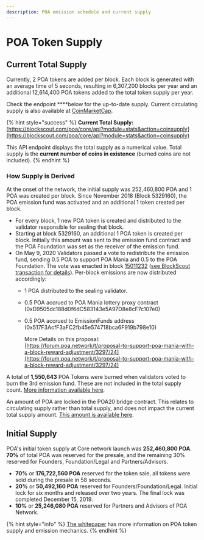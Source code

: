```yaml
---
description: POA emission schedule and current supply
---
```


# POA Token Supply

## **Current Total Supply**

Currently, 2 POA tokens are added per block. Each block is generated with an average time of 5 seconds, resulting in 6,307,200 blocks per year and an additional 12,614,400 POA tokens added to the total token supply per year.

Check the endpoint ****below for the up-to-date supply. Current circulating supply is also available at [CoinMarketCap](https://coinmarketcap.com/currencies/poa/).

{% hint style="success" %}
**Current Total Supply:**  [https://blockscout.com/poa/core/api?module=stats&action=coinsupply](https://blockscout.com/poa/core/api?module=stats&action=coinsupply)  
  
This API endpoint displays the total supply as a numerical value. Total supply is the **current number of coins in existence** \(burned coins are not included\).
{% endhint %}

### How Supply is Derived

At the onset of the network, the initial supply was 252,460,800 POA and 1 POA was created per block. Since November 2018 \(Block 5329160\), the POA emission fund was activated and an additional 1 token created per block.  

* For every block, 1 new POA token is created and distributed to the validator responsible for sealing that block. 
* Starting at block 5329160, an additional 1 POA token is created per block. Initially this amount was sent to the emission fund contract and the POA Foundation was set as the receiver of the emission fund.
* On May 9, 2020 Validators passed a vote to redistribute the emission fund, sending 0.5 POA to support POA Mania and 0.5 to the POA Foundation. The vote was enacted in block [15011232](https://blockscout.com/poa/core/blocks/15011232) \([see BlockScout transaction for details](https://blockscout.com/poa/core/tx/0xe7d562923ae3b0f3aa67b583a2c95e5f9fe0fc9a81a6c5f035b2b202914a7b3b/internal_transactions)\). Per-block emissions are now distributed accordingly:
  * 1 POA distributed to the sealing validator.
  * 0.5 POA accrued to POA Mania lottery proxy contract \(0xD9505dc188d0f6dC583143e5A97D8e8cF7c107e0\) 
  * 0.5 POA accrued to EmissionFunds address \(0x517F3AcfF3aFC2fb45e574718bca6F919b798e10\)



    More Details on this proposal: [https://forum.poa.network/t/proposal-to-support-poa-mania-with-a-block-reward-adjustment/3297/24](https://forum.poa.network/t/proposal-to-support-poa-mania-with-a-block-reward-adjustment/3297/24)

A total of **1,550,643** POA Tokens were burned when validators voted to burn the 3rd emission fund. These are not included in the total supply count. [More information available here](https://forum.poa.network/t/emission-funds-3-results/2957).

An amount of POA are locked in the POA20 bridge contract. This relates to circulating supply rather than total supply, and does not impact the current total supply amount. [This amount is available here](https://bridge.poa.net/statistics).

## Initial Supply

POA's initial token supply at Core network launch was **252,460,800 POA**. **70%** of total POA was reserved for the presale, and the remaining 30% reserved for Founders, Foundation/Legal and Partners/Advisors.

* **70%** or **176,722,560 POA** reserved for the token sale, all tokens were sold during the presale in 58 seconds.
* **20%** or **50,492,160 POA** reserved for Founders/Foundation/Legal. Initial lock for six months and released over two years. The final lock was completed December 15, 2019.
* **10%** or **25,246,080 POA** reserved for Partners and Advisors of POA Network.

{% hint style="info" %}
[The whitepaper](../whitepaper/poadao-v1/poa-network-functionality.md) has more information on POA token supply and emission mechanics.
{% endhint %}

